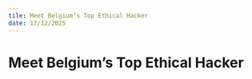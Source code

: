 ```yaml
---
tile: Meet Belgium’s Top Ethical Hacker
date: 17/12/2025
---
```


# Meet Belgium’s Top Ethical Hacker
